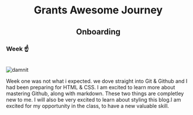 <h1 align="center"> Grants Awesome Journey </h1>
<h2 align="center"> Onboarding </h2>
<h3>Week ☝️ </h3>
<br>
<img src= "blog/derrickswedding.jpeg" alt="damnit">

<br>
<p>Week one was not what i expected. we dove straight into Git & Github and I had been preparing for HTML & CSS.
  I am excited to learn more about mastering Github, along with markdown. These two things are completley new to me. I will also be very excited to learn about styling this blog.I am excited for my opportunity in the class, to have a new valuable skill.</p>




